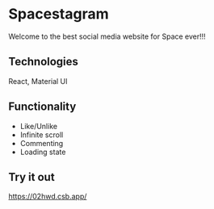 # Spacestagram

Welcome to the best social media website for Space ever!!!

## Technologies

React, Material UI

## Functionality

- Like/Unlike
- Infinite scroll
- Commenting
- Loading state

## Try it out

https://02hwd.csb.app/

